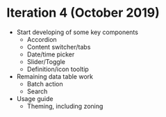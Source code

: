 # Iteration 4 (October 2019)

- Start developing of some key components
  - Accordion
  - Content switcher/tabs
  - Date/time picker
  - Slider/Toggle
  - Definition/icon tooltip
- Remaining data table work
  - Batch action
  - Search
- Usage guide
  - Theming, including zoning
